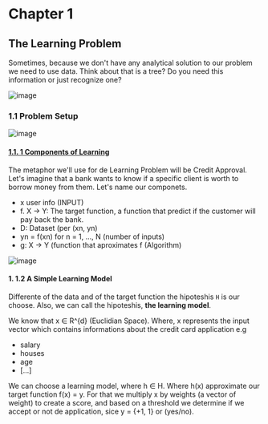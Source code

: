 # Chapter 1
## The Learning Problem

Sometimes, because we don't have any analytical solution to our problem we need to use data. Think about that is a tree? Do you need this information or just recognize one?

![image](https://github.com/user-attachments/assets/3d9a89fd-6d86-449e-9f5a-bc960b092391)

### 1.1 Problem Setup

![image](https://github.com/user-attachments/assets/301f5416-d3ca-4cae-a5da-da1f15019abb)

#### [1.1. 1 Components of Learning ](https://colab.research.google.com/drive/1UkSEPbnI7ECT5AvGhm0An34bpzHvjj-3?usp=sharing)

The metaphor we'll use for de Learning Problem will be Credit Approval. Let's imagine that a bank wants to know if a specific client is worth to borrow money from them. Let's name our componets.
- x user info (INPUT)
- f. X  -> Y: The target function, a function that predict if the customer will pay back the bank.
- D: Dataset (per (xn, yn)
- yn = f(xn) for n = 1, ..., N (number of inputs)
- g: X -> Y (function that aproximates f (Algorithm)


![image](https://github.com/user-attachments/assets/8d75fe06-cb62-4049-86e8-47dbcb8de1cb)

#### 1. 1.2 A Simple Learning Model 

Differente of the data and of the target function the hipoteshis `H` is our choose. Also, we can call the hipoteshis, **the learning model**.

We know that x ∈ R^{d} (Euclidian Space). Where, x represents the input vector which contains informations about the credit card application e.g
- salary
- houses
- age
- [...]

We can choose a learning model, where h ∈ H. Where h(x) approximate our target function f(x) = y. For that we multiply x by weights (a vector of weight) to create a score, and based on a threshold we determine if we accept or not de application, sice y = {+1, 1} or (yes/no).
